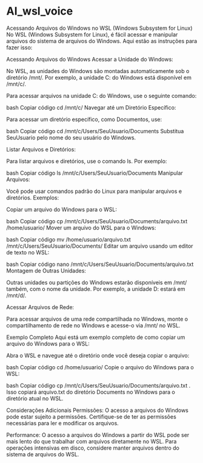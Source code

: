 # AI_wsl_voice

Acessando Arquivos do Windows no WSL (Windows Subsystem for Linux)
No WSL (Windows Subsystem for Linux), é fácil acessar e manipular arquivos do sistema de arquivos do Windows. Aqui estão as instruções para fazer isso:

Acessando Arquivos do Windows
Acessar a Unidade do Windows:

No WSL, as unidades do Windows são montadas automaticamente sob o diretório /mnt/. Por exemplo, a unidade C: do Windows está disponível em /mnt/c/.

Para acessar arquivos na unidade C: do Windows, use o seguinte comando:

bash
Copiar código
cd /mnt/c/
Navegar até um Diretório Específico:

Para acessar um diretório específico, como Documentos, use:

bash
Copiar código
cd /mnt/c/Users/SeuUsuario/Documents
Substitua SeuUsuario pelo nome do seu usuário do Windows.

Listar Arquivos e Diretórios:

Para listar arquivos e diretórios, use o comando ls. Por exemplo:

bash
Copiar código
ls /mnt/c/Users/SeuUsuario/Documents
Manipular Arquivos:

Você pode usar comandos padrão do Linux para manipular arquivos e diretórios. Exemplos:

Copiar um arquivo do Windows para o WSL:

bash
Copiar código
cp /mnt/c/Users/SeuUsuario/Documents/arquivo.txt /home/usuario/
Mover um arquivo do WSL para o Windows:

bash
Copiar código
mv /home/usuario/arquivo.txt /mnt/c/Users/SeuUsuario/Documents/
Editar um arquivo usando um editor de texto no WSL:

bash
Copiar código
nano /mnt/c/Users/SeuUsuario/Documents/arquivo.txt
Montagem de Outras Unidades:

Outras unidades ou partições do Windows estarão disponíveis em /mnt/ também, com o nome da unidade. Por exemplo, a unidade D: estará em /mnt/d/.

Acessar Arquivos de Rede:

Para acessar arquivos de uma rede compartilhada no Windows, monte o compartilhamento de rede no Windows e acesse-o via /mnt/ no WSL.

Exemplo Completo
Aqui está um exemplo completo de como copiar um arquivo do Windows para o WSL:

Abra o WSL e navegue até o diretório onde você deseja copiar o arquivo:

bash
Copiar código
cd /home/usuario/
Copie o arquivo do Windows para o WSL:

bash
Copiar código
cp /mnt/c/Users/SeuUsuario/Documents/arquivo.txt .
Isso copiará arquivo.txt do diretório Documents no Windows para o diretório atual no WSL.

Considerações Adicionais
Permissões: O acesso a arquivos do Windows pode estar sujeito a permissões. Certifique-se de ter as permissões necessárias para ler e modificar os arquivos.

Performance: O acesso a arquivos do Windows a partir do WSL pode ser mais lento do que trabalhar com arquivos diretamente no WSL. Para operações intensivas em disco, considere manter arquivos dentro do sistema de arquivos do WSL.

